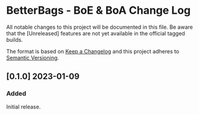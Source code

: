# BetterBags - BoE & BoA Change Log
All notable changes to this project will be documented in this file. Be aware that the [Unreleased] features are not yet available in the official tagged builds.

The format is based on [Keep a Changelog](http://keepachangelog.com/) and this project adheres to [Semantic Versioning](http://semver.org/).

## [0.1.0] 2023-01-09
### Added
Initial release.
